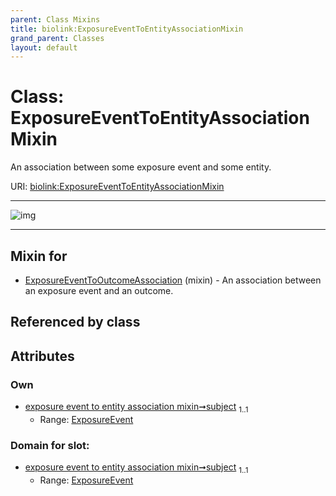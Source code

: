 ```yaml
---
parent: Class Mixins
title: biolink:ExposureEventToEntityAssociationMixin
grand_parent: Classes
layout: default
---
```


# Class: ExposureEventToEntityAssociationMixin


An association between some exposure event and some entity.

URI: [biolink:ExposureEventToEntityAssociationMixin](https://w3id.org/biolink/vocab/ExposureEventToEntityAssociationMixin)


---

![img](https://yuml.me/diagram/nofunky;dir:TB/class/[ExposureEvent]%3Csubject%201..1-++[ExposureEventToEntityAssociationMixin],[ExposureEventToOutcomeAssociation]uses%20-.-%3E[ExposureEventToEntityAssociationMixin],[ExposureEventToOutcomeAssociation],[ExposureEvent])

---


## Mixin for

 * [ExposureEventToOutcomeAssociation](ExposureEventToOutcomeAssociation.md) (mixin)  - An association between an exposure event and an outcome.

## Referenced by class


## Attributes


### Own

 * [exposure event to entity association mixin➞subject](exposure_event_to_entity_association_mixin_subject.md)  <sub>1..1</sub>
     * Range: [ExposureEvent](ExposureEvent.md)

### Domain for slot:

 * [exposure event to entity association mixin➞subject](exposure_event_to_entity_association_mixin_subject.md)  <sub>1..1</sub>
     * Range: [ExposureEvent](ExposureEvent.md)
